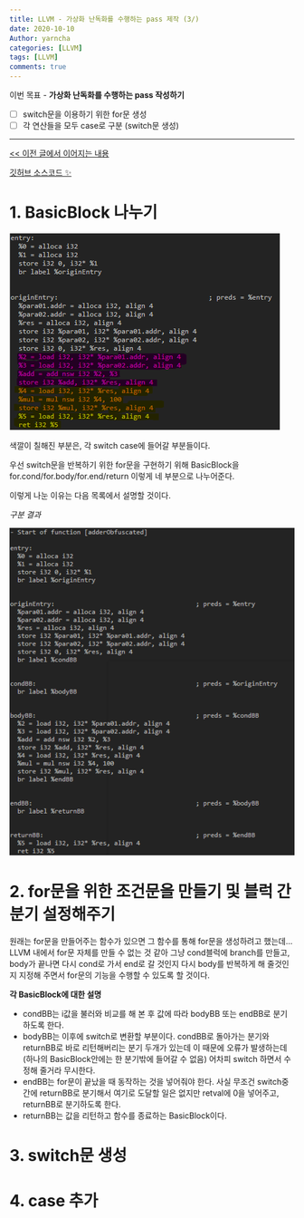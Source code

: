 ```yaml
---
title: LLVM - 가상화 난독화를 수행하는 pass 제작 (3/)
date: 2020-10-10
Author: yarncha
categories: [LLVM]
tags: [LLVM]
comments: true
---
```


이번 목표 - **가상화 난독화를 수행하는 pass 작성하기**

-   [ ] switch문을 이용하기 위한 for문 생성
-   [ ] 각 연산들을 모두 case로 구분 (switch문 생성)

* * *

[&lt;&lt; 이전 글에서 이어지는 내용](https://yarncha.github.io/posts/18/)

[깃허브 소스코드 ✨](https://github.com/yarncha/llvm/blob/main/VirtualEditor/VirtualEditor.cpp)

# 1. BasicBlock 나누기

![img](\images\19_01.png)

색깔이 칠해진 부분은, 각 switch case에 들어갈 부분들이다.

우선 switch문을 반복하기 위한 for문을 구현하기 위해 BasicBlock을 for.cond/for.body/for.end/return 이렇게 네 부분으로 나누어준다.

이렇게 나눈 이유는 다음 목록에서 설명할 것이다.

*구분 결과*

![img](\images\19_02.png)

# 2. for문을 위한 조건문을 만들기 및 블럭 간 분기 설정해주기

원래는 for문을 만들어주는 함수가 있으면 그 함수를 통해 for문을 생성하려고 했는데... LLVM 내에서 for문 자체를 만들 수 없는 것 같아 그냥 cond블럭에 branch를 만들고, body가 끝나면 다시 cond로 가서 end로 갈 것인지 다시 body를 반복하게 해 줄것인지 지정해 주면서 for문의 기능을 수행할 수 있도록 할 것이다.

**각 BasicBlock에 대한 설명**
* condBB는 i값을 불러와 비교를 해 본 후 값에 따라 bodyBB 또는 endBB로 분기하도록 한다.
* bodyBB는 이후에 switch로 변환할 부분이다. condBB로 돌아가는 분기와 returnBB로 바로 리턴해버리는 분기 두개가 있는데 이 때문에 오류가 발생하는데 (하나의 BasicBlock안에는 한 분기밖에 들어갈 수 없음) 어차피 switch 하면서 수정해 줄거라 무시한다.
* endBB는 for문이 끝났을 때 동작하는 것을 넣어줘야 한다. 사실 무조건 switch중간에 returnBB로 분기해서 여기로 도달할 일은 없지만 retval에 0을 넣어주고, returnBB로 분기하도록 한다.
* returnBB는 값을 리턴하고 함수를 종료하는 BasicBlock이다.

<!-- ```cpp

```

![img](\images\19_02.png) -->

# 3. switch문 생성

<!-- 이거는 일반적인 케이스로 바꿔줄 때 제일 많이 변경해야 될 부분 같다. 일단은 여기서는 이 코드만 고칠 수 있는 난독화 도구를 만들어 볼 것이므로 그냥 iterator를 내 맘대로 이동시키면서 잘라버린다. -->

# 4. case 추가

<!-- References -->
